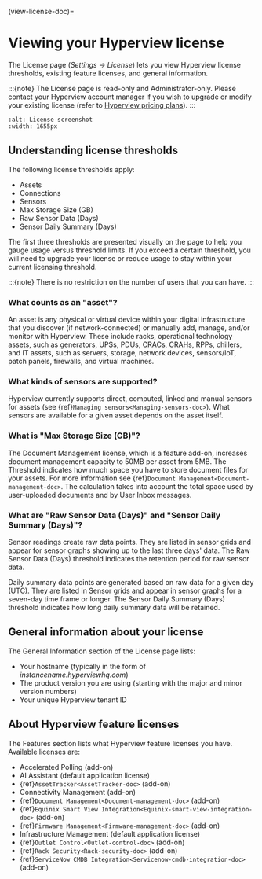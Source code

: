 (view-license-doc)=

# Viewing your Hyperview license

The License page (*Settings → License*) lets you view Hyperview license thresholds, existing feature licenses, and general information.

:::{note}
The License page is read-only and Administrator-only. Please contact your Hyperview account manager if you wish to upgrade or modify your existing license (refer to [Hyperview pricing plans](https://www.hyperviewhq.com/pricing/)).
:::

```{image} ../media/license.png
:alt: License screenshot
:width: 1655px
```

## Understanding license thresholds

The following license thresholds apply:

- Assets
- Connections
- Sensors
- Max Storage Size (GB)
- Raw Sensor Data (Days)
- Sensor Daily Summary (Days)

The first three thresholds are presented visually on the page to help you gauge usage versus threshold limits. If you exceed a certain threshold, you will need to upgrade your license or reduce usage to stay within your current licensing threshold.

:::{note}
There is no restriction on the number of users that you can have.
:::

### What counts as an "asset"?

An asset is any physical or virtual device within your digital infrastructure that you discover (if network-connected) or manually add, manage, and/or monitor with Hyperview. These include racks, operational technology assets, such as generators, UPSs, PDUs, CRACs, CRAHs, RPPs, chillers, and IT assets, such as servers, storage, network devices, sensors/IoT, patch panels, firewalls, and virtual machines.

### What kinds of sensors are supported?

Hyperview currently supports direct, computed, linked and manual sensors for assets (see {ref}`Managing sensors<Managing-sensors-doc>`). What sensors are available for a given asset depends on the asset itself.

### What is "Max Storage Size (GB)"?

The Document Management license, which is a feature add-on, increases document management capacity to 50MB per asset from 5MB. The Threshold indicates how much space you have to store document files for your assets. For more information see {ref}`Document Management<Document-management-doc>`. The calculation takes into account the total space used by user-uploaded documents and by User Inbox messages.

### What are "Raw Sensor Data (Days)" and "Sensor Daily Summary (Days)"?

Sensor readings create raw data points. They are listed in sensor grids and appear for sensor graphs showing up to the last three days' data. The Raw Sensor Data (Days) threshold indicates the retention period for raw sensor data.

Daily summary data points are generated based on raw data for a given day (UTC). They are listed in Sensor grids and appear in sensor graphs for a seven-day time frame or longer. The Sensor Daily Summary (Days) threshold indicates how long daily summary data will be retained.

## General information about your license

The General Information section of the License page lists:

- Your hostname (typically in the form of *instancename.hyperviewhq.com*)
- The product version you are using (starting with the major and minor version numbers)
- Your unique Hyperview tenant ID

## About Hyperview feature licenses

The Features section lists what Hyperview feature licenses you have. Available licenses are:

- Accelerated Polling (add-on)
- AI Assistant (default application license)
- {ref}`AssetTracker<AssetTracker-doc>` (add-on)
- Connectivity Management (add-on)
- {ref}`Document Management<Document-management-doc>` (add-on)
- {ref}`Equinix Smart View Integration<Equinix-smart-view-integration-doc>` (add-on)
- {ref}`Firmware Management<Firmware-management-doc>` (add-on)
- Infrastructure Management (default application license)
- {ref}`Outlet Control<Outlet-control-doc>` (add-on)
- {ref}`Rack Security<Rack-security-doc>` (add-on)
- {ref}`ServiceNow CMDB Integration<Servicenow-cmdb-integration-doc>` (add-on)
